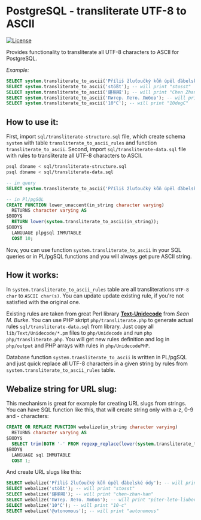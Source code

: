 PostgreSQL - transliterate UTF-8 to ASCII
=========================================

[![License](https://img.shields.io/badge/license-BSD-blue.svg)](https://github.com/forrest79/pgsql-transliterateutf8toascii/blob/master/LICENSE.md)

Provides functionality to transliterate all UTF-8 characters to ASCII for PostgreSQL.

*Example:*

```sql
SELECT system.transliterate_to_ascii('Příliš žluťoučký kůň úpěl ďábelské ódy'); -- will print "Prilis zlutoucky kun upel dabelske ody"
SELECT system.transliterate_to_ascii('stößt'); -- will print "stosst"
SELECT system.transliterate_to_ascii('鍖椾喊'); -- will print "Chen Zhan Han"
SELECT system.transliterate_to_ascii('Питер. Лето. Любов'); -- will print "Piter. Leto. Liubov"
SELECT system.transliterate_to_ascii('10°C'); -- will print "10degC"
```

How to use it:
--------------

First, import `sql/transliterate-structure.sql` file, which create schema `system` with table `transliterate_to_ascii_rules` and function `transliterate_to_ascii`.
Second, import `sql/transliterate-data.sql` file with rules to transliterate all UTF-8 characters to ASCII.

```bash
psql dbname < sql/transliterate-structure.sql
psql dbname < sql/transliterate-data.sql
```

```sql
-- in query
SELECT system.transliterate_to_ascii('Příliš žluťoučký kůň úpěl ďábelské ódy');

-- in Pl/pgSQL
CREATE FUNCTION lower_unaccent(in_string character varying)
  RETURNS character varying AS
$BODY$
  RETURN lower(system.transliterate_to_ascii(in_string));
$BODY$
  LANGUAGE plpgsql IMMUTABLE
  COST 10;
```


Now, you can use function `system.transliterate_to_ascii` in your SQL queries or in PL/pgSQL functions and you will always get pure ASCII string.

How it works:
-------------

In `system.transliterate_to_ascii_rules` table are all transliterations `UTF-8 char` to `ASCII char(s)`. You can update update existing rule, if you're not satisfied with the original one.

Existing rules are taken from great Perl library **[Text-Unidecode](http://search.cpan.org/~sburke/Text-Unidecode-1.30/)** from *Sean M. Burke*. You can use PHP skript `php/transliterate.php` to generate actual rules `sql/transliterate-data.sql` from library. Just copy all `lib/Text/Unidecode/*.pm` files to `php/Unidecode` and run `php php/transliterate.php`. You will get new rules definition and log in `php/output` and PHP arrays with rules in `php/UnidecodePHP`.

Database function `system.transliterate_to_ascii` is written in PL/pgSQL and just quick replace all UTF-8 characters in a given string by rules from `system.transliterate_to_ascii_rules` table.

Webalize string for URL slug:
-----------------------------

This mechanism is great for example for creating URL slugs from strings. You can have SQL function like this, that will create string only with a-z, 0-9 and - characters:

```sql
CREATE OR REPLACE FUNCTION webalize(in_string character varying)
  RETURNS character varying AS
$BODY$
  SELECT trim(BOTH '-' FROM regexp_replace(lower(system.transliterate_to_ascii(translate($1, '@°', 'a '))), '[^a-z0-9]+', '-', 'g'));
$BODY$
  LANGUAGE sql IMMUTABLE
  COST 1;
```

And create URL slugs like this:

```sql
SELECT webalize('Příliš žluťoučký kůň úpěl ďábelské ódy'); -- will print "prilis-zlutoucky-kun-upel-dabelske-ody"
SELECT webalize('stößt'); -- will print "stosst"
SELECT webalize('鍖椾喊'); -- will print "chen-zhan-han"
SELECT webalize('Питер. Лето. Любов'); -- will print "piter-leto-liubov"
SELECT webalize('10°C'); -- will print "10-c"
SELECT webalize('@utonomous'); -- will print "autonomous"
```
